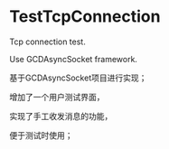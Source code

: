 TestTcpConnection
=================

Tcp connection test. 

Use GCDAsyncSocket framework.

基于GCDAsyncSocket项目进行实现；

增加了一个用户测试界面，

实现了手工收发消息的功能，

便于测试时使用；


